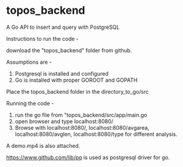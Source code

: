 # topos_backend
A Go API to insert and query with PostgreSQL


Instructions to run the code - 

download the "topos_backend" folder from github.

Assumptions are - 
1. Postgresql is installed and configured
2. Go is installed with proper GOROOT and GOPATH

Place the topos_backend folder in the directory_to_go/src

Running the code - 
1. run the go file from "topos_backend/src/app/main.go
2. open browser and type localhost:8080/
3. Browse with localhost:8080/,
               localhost:8080/avgarea,
               localhost:8080/avglen,
               localhost:8080/type
   for different analysis. 
   
A demo.mp4 is also attached.


https://www.github.com/lib/pq is used as postgresql driver for go.
